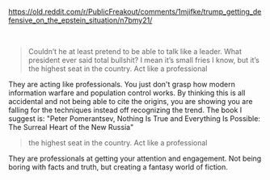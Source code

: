 https://old.reddit.com/r/PublicFreakout/comments/1mjifke/trump_getting_defensive_on_the_epstein_situation/n7bmy21/

&nbsp;


> Couldn’t he at least pretend to be able to talk like a leader. What president ever said total bullshit? I mean it’s small fries I know, but it’s the highest seat in the country. Act like a professional

They are acting like professionals. You just don't grasp how modern information warfare and population control works. By thinking this is all accidental and not being able to cite the origins, you are showing you are falling for the techniques instead off recognizing the trend. The book I suggest is: "Peter Pomerantsev, Nothing Is True and Everything Is Possible: The Surreal Heart of the New Russia"

> the highest seat in the country. Act like a professional

They are professionals at getting your attention and engagement. Not being boring with facts and truth, but creating a fantasy world of fiction.

